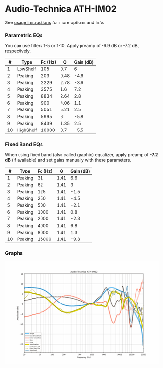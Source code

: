 # Audio-Technica ATH-IM02
See [usage instructions](https://github.com/jaakkopasanen/AutoEq#usage) for more options and info.

### Parametric EQs
You can use filters 1-5 or 1-10. Apply preamp of -6.9 dB or -7.2 dB, respectively.

|   # | Type      |   Fc (Hz) |    Q |   Gain (dB) |
|-----|-----------|-----------|------|-------------|
|   1 | LowShelf  |       105 | 0.7  |         6   |
|   2 | Peaking   |       203 | 0.48 |        -4.6 |
|   3 | Peaking   |      2229 | 2.78 |        -3.6 |
|   4 | Peaking   |      3575 | 1.6  |         7.2 |
|   5 | Peaking   |      8834 | 2.64 |         2.8 |
|   6 | Peaking   |       900 | 4.06 |         1.1 |
|   7 | Peaking   |      5051 | 5.21 |         2.5 |
|   8 | Peaking   |      5995 | 6    |        -5.8 |
|   9 | Peaking   |      8439 | 1.35 |         2.5 |
|  10 | HighShelf |     10000 | 0.7  |        -5.5 |

### Fixed Band EQs
When using fixed band (also called graphic) equalizer, apply preamp of **-7.2 dB** (if available) and set gains manually with these parameters.

|   # | Type    |   Fc (Hz) |    Q |   Gain (dB) |
|-----|---------|-----------|------|-------------|
|   1 | Peaking |        31 | 1.41 |         6.6 |
|   2 | Peaking |        62 | 1.41 |         3   |
|   3 | Peaking |       125 | 1.41 |        -1.5 |
|   4 | Peaking |       250 | 1.41 |        -4.5 |
|   5 | Peaking |       500 | 1.41 |        -2.1 |
|   6 | Peaking |      1000 | 1.41 |         0.8 |
|   7 | Peaking |      2000 | 1.41 |        -2.3 |
|   8 | Peaking |      4000 | 1.41 |         6.8 |
|   9 | Peaking |      8000 | 1.41 |         1.3 |
|  10 | Peaking |     16000 | 1.41 |        -9.3 |

### Graphs
![](./Audio-Technica%20ATH-IM02.png)
